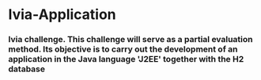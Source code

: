 # Ivia-Application
### Ivia challenge. This challenge will serve as a partial evaluation method. Its objective is to carry out the development of an application in the Java language 'J2EE' together with the H2 database
